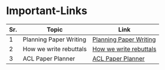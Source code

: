 # Important-Links
| Sr. | Topic | Link |
|-----|-------|------|
|1    |Planning Paper Writing|[Planning Paper Writing](https://deviparikh.medium.com/planning-paper-writing-553f497e8839)|
|2    |How we write rebuttals|[How we write rebuttals](https://deviparikh.medium.com/how-we-write-rebuttals-dc84742fece1)|
|3    |ACL Paper Planner|[ACL Paper Planner](https://docs.google.com/document/d/1osH-iDJXn1eyVeekytDyi5ZOUqfbUQvrPyzgSdFv5Tg/edit?tab=t.0#heading=h.ymdzzsrtrfzf)|



